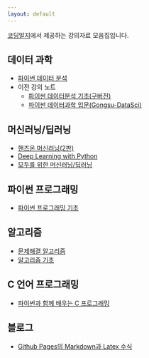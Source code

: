 ```yaml
---
layout: default
---
```


[코딩알지](https://github.com/codingalzi/codingalzi.github.io)에서 제공하는 강의자료 모음집입니다.

## 데이터 과학

* [파이썬 데이터 분석](https://codingalzi.github.io/pydata/)
* 이전 강의 노트
  * [파이썬 데이터분석 기초(구버전)](http://formal.hknu.ac.kr/DataAnalysisInPython/)
  * [파이썬 데이터과학 입문(Gongsu-DataSci)](https://formal.hknu.ac.kr/Gongsu-DataSci/)

## 머신러닝/딥러닝

* [핸즈온 머신러닝(2판)](https://codingalzi.github.io/handson-ml2/)
* [Deep Learning with Python](https://codingalzi.github.io/dlp/)
* [모두를 위한 머신러닝/딥러닝](https://codingalzi.github.io/mle/)

## 파이썬 프로그래밍

* [파이썬 프로그래밍 기초](https://formal.hknu.ac.kr/ProgInPython/)

## 알고리즘

* [문제해결 알고리즘](https://codingalzi.github.io/algopy/)
* [알고리즘 기초](https://codingrg-hknu.github.io/FoundationsOfAlgorithms/)

## C 언어 프로그래밍

* [파이썬과 함께 배우는 C 프로그래밍](https://codingrg-hknu.github.io/NadoCoding-C-Python/)

## 블로그

* [Github Pages의 Markdown과 Latex 수식](./blogs/mathjax_support.md)
